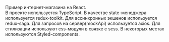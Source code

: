 Пример интернет-магазина на React.  
В проекте используется TypeScript. В качестве state-менеджера используется redux-toolkit. Для ассинхронных экшенов используется redux-saga. Для запросов на сервер(mockApi) используется axios. Для стилизации используют css-модули в связке с scss. В некоторых местах используются Styled-components. 



